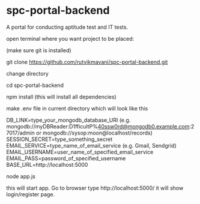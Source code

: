 ﻿# spc-portal-backend

A portal for conducting aptitude test and IT tests.

open terminal where you want project to be placed:

(make sure git is installed)

git clone https://github.com/rutvikmavani/spc-portal-backend.git

change directory

cd spc-portal-backend

npm install (this will install all dependencies)

make .env file in current directory which will look like this

DB_LINK=type_your_mongodb_database_URI 
(e.g. mongodb://myDBReader:D1fficultP%40ssw0rd@mongodb0.example.com:27017/admin
or mongodb://sysop:moon@localhost/records)
SESSION_SECRET=type_something_secret
EMAIL_SERVICE=type_name_of_email_service (e.g. Gmail, Sendgrid)
EMAIL_USERNAME=user_name_of_specified_email_service
EMAIL_PASS=password_of_specified_username
BASE_URL=http://localhost:5000


node app.js

this will start app. Go to browser type http://localhost:5000/ it will show login/register page.